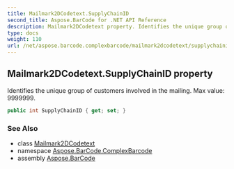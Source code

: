 ```yaml
---
title: Mailmark2DCodetext.SupplyChainID
second_title: Aspose.BarCode for .NET API Reference
description: Mailmark2DCodetext property. Identifies the unique group of customers involved in the mailing. Max value 9999999
type: docs
weight: 110
url: /net/aspose.barcode.complexbarcode/mailmark2dcodetext/supplychainid/
---
```

## Mailmark2DCodetext.SupplyChainID property

Identifies the unique group of customers involved in the mailing. Max value: 9999999.

```csharp
public int SupplyChainID { get; set; }
```

### See Also

* class [Mailmark2DCodetext](../)
* namespace [Aspose.BarCode.ComplexBarcode](../../mailmark2dcodetext/)
* assembly [Aspose.BarCode](../../../)


